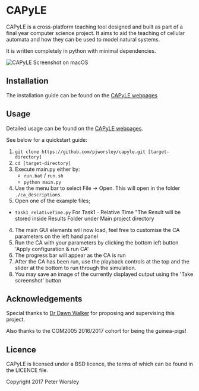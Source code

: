 # CAPyLE
CAPyLE is a cross-platform teaching tool designed and built as part of a final year computer science project. It aims to aid the teaching of cellular automata and how they can be used to model natural systems.

It is written completely in python with minimal dependencies.

![CAPyLE Screenshot on macOS](http://pjworsley.github.io/capyle/sample.png)

## Installation
The installation guide can be found on the [CAPyLE webpages](http://pjworsley.github.io/capyle/installationguide.html)

## Usage
Detailed usage can be found on the [CAPyLE webpages](http://pjworsley.github.io/capyle/).

See below for a quickstart guide:

1. `git clone https://github.com/pjworsley/capyle.git [target-directory]`
2. `cd [target-directory]`
3. Execute main.py either by:
    * `run.bat` / `run.sh`
    * `python main.py`
2. Use the menu bar to select File -> Open. This will open in the folder `./ca_descriptions`.
3. Open one of the example files;
  <!-- - `wolframs_1d.py` is Wolfram's elementary 1D automata
  - `gol_2d.py` is Conway's 2D game of life -->
  
   - `task1_relativeTime.py`    For Task1 - Relative Time
      "The Result will be stored inside Results Folder under Main project directory

4. The main GUI elements will now load, feel free to customise the CA parameters on the left hand panel
5. Run the CA with your parameters by clicking the bottom left button 'Apply configuration & run CA'
6. The progress bar will appear as the CA is run
7. After the CA has been run, use the playback controls at the top and the slider at the bottom to run through the simulation.
8. You may save an image of the currently displayed output using the 'Take screenshot' button

## Acknowledgements
Special thanks to [Dr Dawn Walker](http://staffwww.dcs.shef.ac.uk/people/D.Walker/) for proposing and supervising this project.

Also thanks to the COM2005 2016/2017 cohort for being the guinea-pigs!

## Licence
CAPyLE is licensed under a BSD licence, the terms of which can be found in the LICENCE file.

Copyright 2017 Peter Worsley
